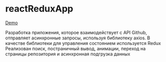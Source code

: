 # reactReduxApp

[Demo](https://nkozlovskaya.github.io/reactReduxApp/)

Разработка приложения, которое взаимодействует с API Github, отправляет асинхронные запросы, используя библиотеку axios.
В качестве библиотеки для управления состоянием используется Redux
Реализован поиск, постраничный вывод, анимации, переход на страницы репозитория и асинхронная подгрузка данных
